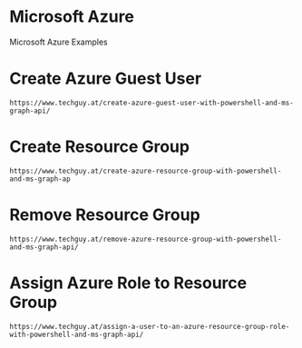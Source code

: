 # Microsoft Azure
Microsoft Azure Examples



# Create Azure Guest User
    https://www.techguy.at/create-azure-guest-user-with-powershell-and-ms-graph-api/

# Create Resource Group
    https://www.techguy.at/create-azure-resource-group-with-powershell-and-ms-graph-ap

# Remove Resource Group
    https://www.techguy.at/remove-azure-resource-group-with-powershell-and-ms-graph-api/

# Assign Azure Role to Resource Group
    https://www.techguy.at/assign-a-user-to-an-azure-resource-group-role-with-powershell-and-ms-graph-api/